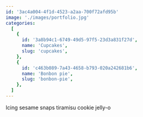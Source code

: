 ```yaml
---
id: '3ac4a004-4f1d-4523-a2aa-700f72afd95b'
image: './images/portfolio.jpg'
categories:
  [
    {
      id: '3a8b94c1-6749-49d5-97f5-23d3a831f27d',
      name: 'Cupcakes',
      slug: 'cupcakes',
    },
    {
      id: 'c463b089-7a43-4658-b793-020a242681b6',
      name: 'Bonbon pie',
      slug: 'bonbon-pie',
    },
  ]
---
```


Icing sesame snaps tiramisu cookie jelly-o
